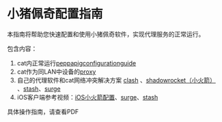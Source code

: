 # 小猪佩奇配置指南

本指南将帮助您快速配置和使用小猪佩奇软件，实现代理服务的正常运行。

包含内容：

1. cat内正常运行[peppapigconfigurationguide](https://github.com/wlabby/peppapigconfigurationguide/blob/main/PeppaPigConfigurationGuide/PeppaPigConfigurationGuide.md)
2. cat作为同LAN中设备的[proxy](https://github.com/wlabby/peppapigconfigurationguide/blob/main/%E6%9E%84%E5%BB%BA%E5%86%85%E7%BD%91%E4%BB%A3%E7%90%86%E6%96%B9%E6%B3%95-%E9%85%8D%E7%BD%AE%E4%BB%A3%E7%90%86%E4%B8%BA%E5%BE%AE%E6%9C%8D%E6%89%80%E5%9C%A8%E5%B1%80%E5%9F%9F%E7%BD%91%E5%8F%AF%E8%AE%BF%E9%97%AE/%E6%9E%84%E5%BB%BA%E5%86%85%E7%BD%91%E4%BB%A3%E7%90%86%E6%96%B9%E6%B3%95%EF%BC%9A%E9%85%8D%E7%BD%AE%E4%BB%A3%E7%90%86%E4%B8%BA%E5%BE%AE%E6%9C%8D%E6%89%80%E5%9C%A8%E5%B1%80%E5%9F%9F%E7%BD%91%E5%8F%AF%E8%AE%BF%E9%97%AE.md)
3. 自己的代理软件和cat网络冲突解决方案  [clash](https://github.com/wlabby/peppapigconfigurationguide/blob/main/%E8%87%AA%E5%B7%B1%E7%9A%84%E4%BB%A3%E7%90%86%E8%BD%AF%E4%BB%B6%E5%92%8C%E5%BE%AE%E6%9C%8D%E7%BD%91%E7%BB%9C%E5%86%B2%E7%AA%81%E8%A7%A3%E5%86%B3%E6%96%B9%E6%A1%88/clash/clash.md) 、[shadowrocket（小火箭）](https://github.com/wlabby/peppapigconfigurationguide/blob/main/%E8%87%AA%E5%B7%B1%E7%9A%84%E4%BB%A3%E7%90%86%E8%BD%AF%E4%BB%B6%E5%92%8C%E5%BE%AE%E6%9C%8D%E7%BD%91%E7%BB%9C%E5%86%B2%E7%AA%81%E8%A7%A3%E5%86%B3%E6%96%B9%E6%A1%88/shadowrocket%EF%BC%88%E5%B0%8F%E7%81%AB%E7%AE%AD%EF%BC%89/shadowrocket.md) 、[stash](https://github.com/wlabby/peppapigconfigurationguide/blob/main/%E8%87%AA%E5%B7%B1%E7%9A%84%E4%BB%A3%E7%90%86%E8%BD%AF%E4%BB%B6%E5%92%8C%E5%BE%AE%E6%9C%8D%E7%BD%91%E7%BB%9C%E5%86%B2%E7%AA%81%E8%A7%A3%E5%86%B3%E6%96%B9%E6%A1%88/stash/stash.md)、[surge](https://github.com/wlabby/peppapigconfigurationguide/blob/main/%E8%87%AA%E5%B7%B1%E7%9A%84%E4%BB%A3%E7%90%86%E8%BD%AF%E4%BB%B6%E5%92%8C%E5%BE%AE%E6%9C%8D%E7%BD%91%E7%BB%9C%E5%86%B2%E7%AA%81%E8%A7%A3%E5%86%B3%E6%96%B9%E6%A1%88/surge/surge.md)
4. iOS客户端参考视频：[iOS小火箭配置](https://github.com/wlabby/peppapigconfigurationguide/blob/main/iOS%E5%B0%8F%E7%81%AB%E7%AE%AD%E9%85%8D%E7%BD%AE/iOS-%E5%B0%8F%E7%81%AB%E7%AE%AD%E5%92%8C%E7%8C%AB%E7%BD%91%E7%BB%9C%E5%86%B2%E7%AA%81%E8%A7%A3%E5%86%B3%E6%96%B9%E6%A1%88.mp4)、[surge](https://github.com/wlabby/peppapigconfigurationguide/blob/main/iOSsurge%E9%85%8D%E7%BD%AE/surge.mp4)、[stash](https://github.com/wlabby/peppapigconfigurationguide/blob/main/iOSstash%E9%85%8D%E7%BD%AE/stash.mp4)

具体操作指南，请查看PDF
